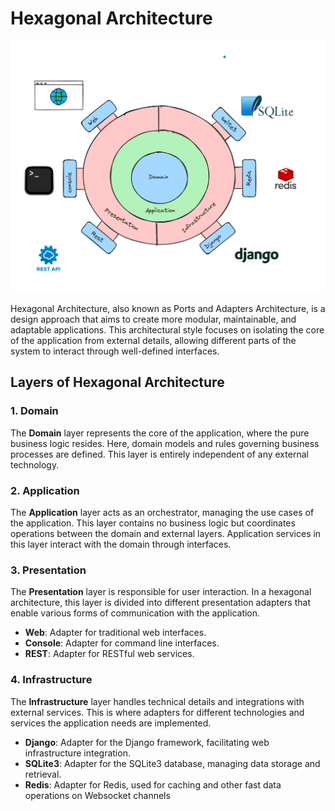 # Hexagonal Architecture

![Alt text](./images/tictactoeArq.png)

Hexagonal Architecture, also known as Ports and Adapters Architecture, is a design approach that aims to create more modular, maintainable, and adaptable applications. This architectural style focuses on isolating the core of the application from external details, allowing different parts of the system to interact through well-defined interfaces.

## Layers of Hexagonal Architecture

### 1. Domain

The **Domain** layer represents the core of the application, where the pure business logic resides. Here, domain models and rules governing business processes are defined. This layer is entirely independent of any external technology.

### 2. Application

The **Application** layer acts as an orchestrator, managing the use cases of the application. This layer contains no business logic but coordinates operations between the domain and external layers. Application services in this layer interact with the domain through interfaces.

### 3. Presentation

The **Presentation** layer is responsible for user interaction. In a hexagonal architecture, this layer is divided into different presentation adapters that enable various forms of communication with the application.

- **Web**: Adapter for traditional web interfaces.
- **Console**: Adapter for command line interfaces.
- **REST**: Adapter for RESTful web services.

### 4. Infrastructure

The **Infrastructure** layer handles technical details and integrations with external services. This is where adapters for different technologies and services the application needs are implemented.

- **Django**: Adapter for the Django framework, facilitating web infrastructure integration.
- **SQLite3**: Adapter for the SQLite3 database, managing data storage and retrieval.
- **Redis**: Adapter for Redis, used for caching and other fast data operations on Websocket channels
